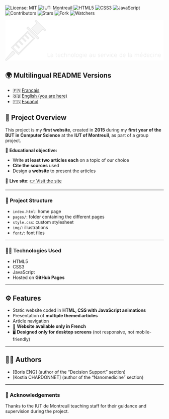 ![License: MIT](https://img.shields.io/badge/Licence-MIT-green)
![IUT: Montreuil](https://img.shields.io/badge/IUT-Montreuil-red)
![HTML5](https://img.shields.io/badge/HTML5-E34F26?logo=html5&logoColor=white)
![CSS3](https://img.shields.io/badge/CSS3-1572B6?logo=css3&logoColor=white)
![JavaScript](https://img.shields.io/badge/JavaScript-yellow?logo=javascript)
![Contributors](https://img.shields.io/badge/contributor-3-orange)
![Stars](https://img.shields.io/github/stars/Fab16BSB/KerMTech?color=orange)
![Fork](https://img.shields.io/github/forks/Fab16BSB/KerMTech?color=orange)
![Watchers](https://img.shields.io/github/watchers/Fab16BSB/KerMTech?color=orange)

<img src="images/logo.png" alt="Logo" width="1000"/>

## 🌍 Multilingual README Versions

- 🇫🇷 [Français](./README.fr.md)
- 🇬🇧 [English (you are here)](#)
- 🇪🇸 [Español](./README.es.md)

## 📘 Project Overview

This project is my **first website**, created in **2015** during my **first year of the BUT in Computer Science** at the **IUT of Montreuil**, as part of a group project.

🎯 **Educational objective:**
- Write **at least two articles each** on a topic of our choice
- **Cite the sources** used
- Design a **website** to present the articles

🔗 **Live site**: [👉 Visit the site](https://fab16bsb.github.io/KerMTech/)

---

### 📁 Project Structure

- `index.html`: home page
- `pages/`: folder containing the different pages
- `style.css`: custom stylesheet
- `img/`: illustrations
- `font/`: font files

---

### 🧑‍💻 Technologies Used

- HTML5  
- CSS3  
- JavaScript  
- Hosted on **GitHub Pages**

---

## ⚙️ Features

- Static website coded in **HTML, CSS with JavaScript animations**
- Presentation of **multiple themed articles**
- Article navigation
- 📌 **Website available only in French**
- 🖥️ **Designed only for desktop screens** (not responsive, not mobile-friendly)

---

## 🧑‍💻 Authors

- [Boris ENG] (author of the “Decision Support” section)
- [Kostia CHARDONNET] (author of the “Nanomedicine” section)

---

### 🙌 Acknowledgements

Thanks to the IUT de Montreuil teaching staff for their guidance and supervision during the project.
